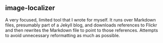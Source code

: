 ## image-localizer

A very focused, limited tool that I wrote for myself. It runs over Markdown
files, presumably part of a Jekyll blog, and downloads references to Flickr
and then rewrites the Markdown file to point to those references. Attempts to
avoid unnecessary reformatting as much as possible.
